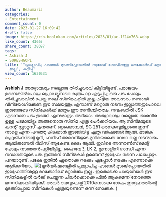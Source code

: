 ```yaml
---
author: Beaumaris
categories:
- Entertainment
comment_count: 0
date: 2023-01-27 16:09:42
draft: false
image: https://cdn.boolokam.com/articles/2023/01/ac-1024x768.webp
like_count: 43655
share_count: 38397
tags:
- Ashish J
- SURESHGOPI
title: '"പ്രഖ്യാപിച്ച പടങ്ങൾ മുടങ്ങിപ്പോയതിൽ സുരേഷ്‌ ഗോപിക്കുള്ള റെക്കോർഡ് മറ്റാർക്കും
  ഇല്ല", കുറിപ്പ്'
view_count: 1630631
---
```


**Ashish J** അത്യാവശ്യം നല്ലൊരു തിരിച്ചുവരവ് കിട്ടിയിട്ടുണ്ട്. പരാജയം ഉണ്ടെങ്കിൽപോലും പ്രൊഡ്യൂസറെ കുത്തുപാള എടുപ്പിച്ച ഒരു പടം പോലും തിരിച്ചുവരവിൽ ചെയ്ത നാല് സിനിമകളിൽ ഇല്ല.കിട്ടിയ അവസരം നന്നായി വിനിയോഗിക്കേണ്ട ഈ സമയത്തും എന്താണ് മറ്റൊരു നടനും ഇല്ലാത്തതുപോലെ ഇങ്ങേരുടെ സിനിമകൾക്ക് മാത്രം ഈ അനിശ്ചിതത്വം. നവംബറിൽ JSK എന്നൊരു പടം തുടങ്ങി എന്നുമാത്രം അറിയാം. അത്യാവശ്യം നല്ലൊരു താരനിര ഉള്ള പടമായിട്ടും അങ്ങനൊരു സിനിമ എത്ര പേർക്കറിയാം. ആ സിനിമയുടെ കറന്റ്‌ സ്റ്റാറ്റസ് എന്താണ്. ഒറ്റക്കൊമ്പൻ, SG 251 ഒരനക്കവുമില്ലാതെ ഇന്ന് നാളെ എന്ന് പറഞ്ഞു കിടക്കാൻ തുടങ്ങിയിട്ട് എത്ര വർഷങ്ങൾ ആയി. മാജിക്‌ ഫ്രെയിംസിന്റെ മൂവി, ഹനീഫ് അദെനിയുടെ മൂവിയൊക്കെ വേറെ വല്ല നടന്മാരും ആയിരുന്നേൽ റിലീസ് ആകേണ്ട ടൈം ആയി. ഇവിടെ അന്നൗൺസ്‌മെന്റ് പോലും നടത്താൻ പറ്റിയിട്ടില്ല. ഹൈവേ 2, LK 2, മൃണാളിനി ഗാന്ധി എന്ന നവാഗതയുടെ പടം ഇങ്ങനെ സിനിമകൾ ഉണ്ടെന്ന് ഇദ്ദേഹം തന്നെ പലപ്പോഴും പറയാറുണ്ട്. പക്ഷേ ഇതിൽ ഏതൊക്ക നടക്കും എപ്പോൾ നടക്കും എന്നൊക്കെ ആർക്കറിയാം. ![](https://cdn.boolokam.com/articles/2023/01/ac-1024x768.webp)( മുൻവർഷങ്ങളിൽ പ്രഖ്യാപിച്ച പടങ്ങൾ മുടങ്ങിപ്പോയതിൽ ഇദ്ദേഹത്തിനുള്ള റെക്കോർഡ് മറ്റാർക്കും ഇല്ല . ഇതൊക്കെ പറയുമ്പോൾ ഈ സിനിമകളിൽ വർക്ക്‌ ചെയ്യുന്ന ചിലർക്കൊക്കെ ഫീൽ ആകുമെന്ന് നേരത്തെ മനസിലാക്കിയിട്ടുണ്ട്. അവർ ദയവുചെയ്ത് 2010നൊക്കെ ശേഷം ഇദ്ദേഹത്തിന്റെ മുടങ്ങിപ്പോയ സിനിമകൾ എത്രയുണ്ടെന്ന് ഒന്ന് നോക്കുക. )
